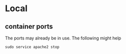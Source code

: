 # Local

## container ports

The ports may already be in use. The following might help

```
sudo service apache2 stop
```